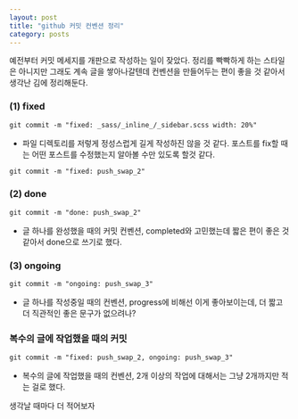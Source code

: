 ```yaml
---
layout: post
title: "github 커밋 컨벤션 정리"
category: posts
---
```


예전부터 커밋 메세지를 개판으로 작성하는 일이 잦았다. 정리를 빡빡하게 하는 스타일은 아니지만 그래도 계속 글을 쌓아나갈텐데 컨벤션을 만들어두는 편이 좋을 것 같아서 생각난 김에 정리해둔다.

### (1) fixed
~~~md
git commit -m "fixed: _sass/_inline_/_sidebar.scss width: 20%"
~~~
- 파일 디렉토리를 저렇게 정성스럽게 길게 작성하진 않을 것 같다. 포스트를 fix할 때는 어떤 포스트를 수정했는지 알아볼 수만 있도록 할것 같다.

~~~md
git commit -m "fixed: push_swap_2"
~~~

### (2) done
~~~md
git commit -m "done: push_swap_2"
~~~
- 글 하나를 완성했을 때의 커밋 컨벤션, completed와 고민했는데 짧은 편이 좋은 것 같아서 done으로 쓰기로 했다.

### (3) ongoing
~~~md
git commit -m "ongoing: push_swap_3"
~~~
- 글 하나를 작성중일 때의 컨벤션, progress에 비해선 이게 좋아보이는데, 더 짧고 더 직관적인 좋은 문구가 없으려나?

### 복수의 글에 작업했을 때의 커밋
~~~md
git commit -m "fixed: push_swap_2, ongoing: push_swap_3"
~~~
- 복수의 글에 작업했을 때의 컨벤션, 2개 이상의 작업에 대해서는 그냥 2개까지만 적는 걸로 했다. 

생각날 때마다 더 적어보자